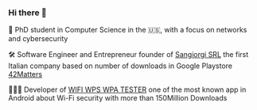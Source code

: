<!--
**fulvius31/fulvius31** is a ✨ _special_ ✨ repository because its `README.md` (this file) appears on your GitHub profile.

Here are some ideas to get you started:

- 🔭 I’m currently working on ...
- 🌱 I’m currently learning ...
- 👯 I’m looking to collaborate on ...
- 🤔 I’m looking for help with ...
- 💬 Ask me about ...
- 📫 How to reach me: ...
- 😄 Pronouns: ...
- ⚡ Fun fact: ...
-->
### Hi there 👋

🔭 PhD student in Computer Science in the 🇺🇸, with a focus on networks and cybersecurity

🛠️ Software Engineer and Entrepreneur founder of <a href="https://sangiorgisrl.it">Sangiorgi SRL</a> the first Italian company based on number of downloads in Google Playstore <a href="https://42matters.com/top-italian-mobile-app-developers-based-on-downloads">42Matters</a>

👨🏻‍💻 Developer of  <a href="https://play.google.com/store/apps/details?id=com.tester.wpswpatester">WIFI WPS WPA TESTER</a> one of the most known app in Android about Wi-Fi security with more than 150Million Downloads

